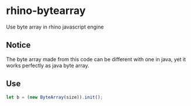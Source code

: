 # rhino-bytearray
Use byte array in rhino javascript engine

## Notice
The byte array made from this code can be different with one in java, yet it works perfectly as java byte array.

## Use
```javascript
let b = (new ByteArray(size)).init();
```
